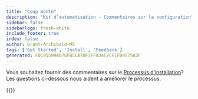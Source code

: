 ```yaml
---
title: "Coup monté"
description: "Kit d’automatisation - Commentaires sur la configuration"
sidebar: false
sidebarlogo: fresh-white
include_footer: true
index: false
author: Grant-Archibald-MS
tags: ['Get Started', 'Install', 'Feedback']
generated: FDC95599A67EFB5CA70F1FFA34C7CF1FB9575A3F
---
```


Vous souhaitez fournir des commentaires sur le [Processus d’installation](/fr/get-started/setup)? Les questions ci-dessous nous aident à améliorer le processus.

{{<questions name="/content/fr/get-started/setup-feedback.json" completed="Merci d’avoir terminé les étapes de configuration" showNavigationButtons=true locale="fr">}}
